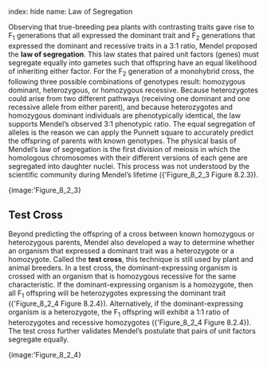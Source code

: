 index: hide
name: Law of Segregation

Observing that true-breeding pea plants with contrasting traits gave rise to F<sub>1</sub> generations that all expressed the dominant trait and F<sub>2</sub> generations that expressed the dominant and recessive traits in a 3:1 ratio, Mendel proposed the  **law of segregation**. This law states that paired unit factors (genes) must segregate equally into gametes such that offspring have an equal likelihood of inheriting either factor. For the F<sub>2</sub> generation of a monohybrid cross, the following three possible combinations of genotypes result: homozygous dominant, heterozygous, or homozygous recessive. Because heterozygotes could arise from two different pathways (receiving one dominant and one recessive allele from either parent), and because heterozygotes and homozygous dominant individuals are phenotypically identical, the law supports Mendel’s observed 3:1 phenotypic ratio. The equal segregation of alleles is the reason we can apply the Punnett square to accurately predict the offspring of parents with known genotypes. The physical basis of Mendel’s law of segregation is the first division of meiosis in which the homologous chromosomes with their different versions of each gene are segregated into daughter nuclei. This process was not understood by the scientific community during Mendel’s lifetime ({'Figure_8_2_3 Figure 8.2.3}).


{image:'Figure_8_2_3}
        

## Test Cross

Beyond predicting the offspring of a cross between known homozygous or heterozygous parents, Mendel also developed a way to determine whether an organism that expressed a dominant trait was a heterozygote or a homozygote. Called the  **test cross**, this technique is still used by plant and animal breeders. In a test cross, the dominant-expressing organism is crossed with an organism that is homozygous recessive for the same characteristic. If the dominant-expressing organism is a homozygote, then all F<sub>1</sub> offspring will be heterozygotes expressing the dominant trait ({'Figure_8_2_4 Figure 8.2.4}). Alternatively, if the dominant-expressing organism is a heterozygote, the F<sub>1</sub> offspring will exhibit a 1:1 ratio of heterozygotes and recessive homozygotes ({'Figure_8_2_4 Figure 8.2.4}). The test cross further validates Mendel’s postulate that pairs of unit factors segregate equally.


{image:'Figure_8_2_4}
        
